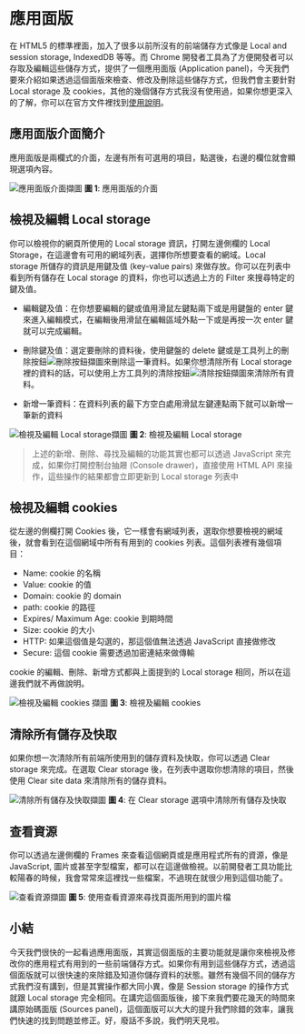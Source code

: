 
# 應用面版
在 HTML5 的標準裡面，加入了很多以前所沒有的前端儲存方式像是 Local and session storage, IndexedDB 等等。而 Chrome 開發者工具為了方便開發者可以存取及編輯這些儲存方式，提供了一個應用面版 (Application panel)，今天我們要來介紹如果透過這個面版來檢查、修改及刪除這些儲存方式，但我們會主要針對 Local storage 及 cookies，其他的幾個儲存方式我沒有使用過，如果你想更深入的了解，你可以在官方文件裡找到[使用說明](https://developers.google.com/web/tools/chrome-devtools/manage-data/local-storage)。

## 應用面版介面簡介
應用面版是兩欄式的介面，左邊有所有可選用的項目，點選後，右邊的欄位就會顯現選項內容。

![應用面版介面擷圖](https://www.dropbox.com/s/7mkb80cy4h60btg/application.jpg?raw=1)
**圖 1**: 應用面版的介面

## 檢視及編輯 Local storage
你可以檢視你的網頁所使用的 Local storage 資訊，打開左邊側欄的 Local Storage，在這邊會有可用的網域列表，選擇你所想要查看的網域。Local storage 所儲存的資訊是用鍵及值 (key-value pairs) 來做存放。你可以在列表中看到所有儲存在 Local storage 的資料，你也可以透過上方的 Filter 來搜尋特定的鍵及值。

- 編輯鍵及值：在你想要編輯的鍵或值用滑鼠左鍵點兩下或是用鍵盤的 enter 鍵來進入編輯模式，在編輯後用滑鼠在編輯區域外點一下或是再按一次 enter 鍵就可以完成編輯。

- 刪除鍵及值：選定要刪除的資料後，使用鍵盤的 delete 鍵或是工具列上的刪除按鈕![刪除按鈕擷圖](https://www.dropbox.com/s/4gnwcgnf4hh6cv8/delete.jpg?raw=1)來刪除這一筆資料。如果你想清除所有 Local storage 裡的資料的話，可以使用上方工具列的清除按鈕![清除按鈕擷圖](https://www.dropbox.com/s/p5cjh7fpx9g430z/clear-all.jpg?raw=1)來清除所有資料。

- 新增一筆資料：在資料列表的最下方空白處用滑鼠左鍵連點兩下就可以新增一筆新的資料 

![檢視及編輯 Local storage擷圖](https://www.dropbox.com/s/031jw92g3m6nhsw/local-storage.jpg?raw=1)
**圖 2**: 檢視及編輯 Local storage

> 上述的新增、刪除、尋找及編輯的功能其實也都可以透過 JavaScript 來完成，如果你打開控制台抽屜 (Console drawer)，直接使用 HTML API 來操作，這些操作的結果都會立即更新到 Local storage 列表中


## 檢視及編輯 cookies
從左邊的側欄打開 Cookies 後，它一樣會有網域列表，選取你想要檢視的網域後，就會看到在這個網域中所有有用到的 cookies 列表。這個列表裡有幾個項目：
- Name: cookie 的名稱
- Value: cookie 的值
- Domain: cookie 的 domain
- path: cookie 的路徑
- Expires/ Maximum Age: cookie 到期時間
- Size: cookie 的大小
- HTTP: 如果這個值是勾選的，那這個值無法透過 JavaScript 直接做修改
- Secure: 這個 cookie 需要透過加密連結來做傳輸

cookie 的編輯、刪除、新增方式都與上面提到的 Local storage 相同，所以在這邊我們就不再做說明。

![檢視及編輯 cookies 擷圖](https://www.dropbox.com/s/3oa4vjj8pbc243i/cookies.jpg?raw=1)
**圖 3**: 檢視及編輯 cookies

## 清除所有儲存及快取
如果你想一次清除所有前端所使用到的儲存資料及快取，你可以透過 Clear storage 來完成。在選取 Clear storage 後，在列表中選取你想清除的項目，然後使用 Clear site data 來清除所有的儲存資料。

![清除所有儲存及快取擷圖](https://www.dropbox.com/s/q1xpxwksldlv6fm/clear.jpg?raw=1)
**圖 4**: 在 Clear storage 選項中清除所有儲存及快取

## 查看資源
你可以透過左邊側欄的 Frames 來查看這個網頁或是應用程式所有的資源，像是 JavaScript, 圖片或甚至字型檔案，都可以在這邊做檢視。以前開發者工具功能比較陽春的時候，我會常常來這裡找一些檔案，不過現在就很少用到這個功能了。

![查看資源擷圖](https://www.dropbox.com/s/s4gffv8zicnsy4c/frames.jpg?raw=1)
**圖 5**: 使用查看資源來尋找頁面所用到的圖片檔 

## 小結
今天我們很快的一起看過應用面版，其實這個面版的主要功能就是讓你來檢視及修改你的應用程式有用到的一些前端儲存方式。如果你有用到這些儲存方式，透過這個面版就可以很快速的來除錯及知道你儲存資料的狀態。雖然有幾個不同的儲存方式我們沒有講到，但是其實操作都大同小異，像是 Session storage 的操作方式就跟 Local storage 完全相同。在講完這個面版後，接下來我們要花幾天的時間來講原始碼面版 (Sources panel)，這個面版可以大大的提升我們除錯的效率，讓我們快速的找到問題並修正。好，廢話不多說，我們明天見啦。
